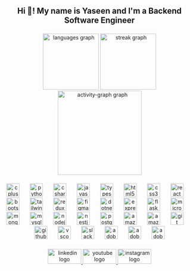 <h2 align="center">Hi 👋! My name is Yaseen and I'm a Backend Software Engineer</h2>

###

<div align="center">
  <img src="https://github-readme-stats.vercel.app/api/top-langs?username=Yaseen-Ejaz&locale=en&hide_title=false&layout=compact&card_width=320&langs_count=6&theme=dark&hide_border=true" height="150" alt="languages graph"  />
  <img src="https://streak-stats.demolab.com?user=Yaseen-Ejaz&locale=en&mode=weekly&theme=dark&hide_border=true&date_format=M%20j%5B,%20Y%5D" height="150" alt="streak graph"  />
  <img src="https://github-readme-activity-graph.vercel.app/graph?username=Yaseen-Ejaz&theme=github-dark&title_color=FFFFFF&line=FFFFFF&area=true&hide_border=true&hide_title=false&point=000000&area_color=FFFFFF&color=FFFFFF&custom_title=Contribution%20Graph" height="225" alt="activity-graph graph"  />
</div>

###

<div align="center">
  <img src="https://cdn.jsdelivr.net/gh/devicons/devicon/icons/cplusplus/cplusplus-original.svg" height="35" alt="cplusplus logo"  />
  <img width="20" />
  <img src="https://cdn.jsdelivr.net/gh/devicons/devicon/icons/python/python-original.svg" height="35" alt="python logo"  />
  <img width="20" />
  <img src="https://cdn.jsdelivr.net/gh/devicons/devicon/icons/csharp/csharp-original.svg" height="35" alt="csharp logo"  />
  <img width="20" />
  <img src="https://cdn.jsdelivr.net/gh/devicons/devicon/icons/javascript/javascript-original.svg" height="35" alt="javascript logo"  />
  <img width="20" />
  <img src="https://cdn.jsdelivr.net/gh/devicons/devicon/icons/typescript/typescript-original.svg" height="35" alt="typescript logo"  />
  <img width="20" />
  <img src="https://cdn.jsdelivr.net/gh/devicons/devicon/icons/html5/html5-original.svg" height="35" alt="html5 logo"  />
  <img width="20" />
  <img src="https://cdn.jsdelivr.net/gh/devicons/devicon/icons/css3/css3-original.svg" height="35" alt="css3 logo"  />
  <img width="20" />
  <img src="https://cdn.jsdelivr.net/gh/devicons/devicon/icons/react/react-original.svg" height="35" alt="react logo"  />
  <img width="20" />
  <img src="https://cdn.jsdelivr.net/gh/devicons/devicon/icons/bootstrap/bootstrap-original.svg" height="35" alt="bootstrap logo"  />
  <img width="20" />
  <img src="https://cdn.jsdelivr.net/gh/devicons/devicon/icons/tailwindcss/tailwindcss-original-wordmark.svg" height="35" alt="tailwindcss logo"  />
  <img width="20" />
  <img src="https://cdn.jsdelivr.net/gh/devicons/devicon/icons/redux/redux-original.svg" height="35" alt="redux logo"  />
  <img width="20" />
  <img src="https://cdn.jsdelivr.net/gh/devicons/devicon/icons/figma/figma-original.svg" height="35" alt="figma logo"  />
  <img width="20" />
  <img src="https://cdn.jsdelivr.net/gh/devicons/devicon/icons/dotnetcore/dotnetcore-original.svg" height="35" alt="dotnetcore logo"  />
  <img width="20" />
  <img src="https://cdn.jsdelivr.net/gh/devicons/devicon/icons/express/express-original.svg" height="35" alt="express logo"  />
  <img width="20" />
  <img src="https://cdn.jsdelivr.net/gh/devicons/devicon/icons/flask/flask-original.svg" height="35" alt="flask logo"  />
  <img width="20" />
  <img src="https://cdn.jsdelivr.net/gh/devicons/devicon/icons/microsoftsqlserver/microsoftsqlserver-plain.svg" height="35" alt="microsoftsqlserver logo"  />
  <img width="20" />
  <img src="https://cdn.jsdelivr.net/gh/devicons/devicon/icons/mongodb/mongodb-original.svg" height="35" alt="mongodb logo"  />
  <img width="20" />
  <img src="https://cdn.jsdelivr.net/gh/devicons/devicon/icons/mysql/mysql-original.svg" height="35" alt="mysql logo"  />
  <img width="20" />
  <img src="https://cdn.jsdelivr.net/gh/devicons/devicon/icons/nodejs/nodejs-original.svg" height="35" alt="nodejs logo"  />
  <img width="20" />
  <img src="https://cdn.jsdelivr.net/gh/devicons/devicon/icons/nestjs/nestjs-original.svg" height="35" alt="nestjs logo"  />
  <img width="20" />
  <img src="https://cdn.jsdelivr.net/gh/devicons/devicon/icons/postgresql/postgresql-original.svg" height="35" alt="postgresql logo"  />
  <img width="20" />
  <img src="https://cdn.jsdelivr.net/gh/devicons/devicon/icons/amazonwebservices/amazonwebservices-line-wordmark.svg" height="35" alt="amazonwebservices logo"  />
  <img width="20" />
  <img src="https://skillicons.dev/icons?i=dynamodb" height="35" alt="amazondynamodb logo"  />
  <img width="20" />
  <img src="https://cdn.jsdelivr.net/gh/devicons/devicon/icons/git/git-original.svg" height="35" alt="git logo"  />
  <img width="20" />
  <img src="https://cdn.jsdelivr.net/gh/devicons/devicon/icons/github/github-original.svg" height="35" alt="github logo"  />
  <img width="20" />
  <img src="https://cdn.jsdelivr.net/gh/devicons/devicon/icons/vscode/vscode-original.svg" height="35" alt="vscode logo"  />
  <img width="20" />
  <img src="https://cdn.jsdelivr.net/gh/devicons/devicon/icons/slack/slack-original.svg" height="35" alt="slack logo"  />
  <img width="20" />
  <img src="https://skillicons.dev/icons?i=ps" height="35" alt="adobephotoshop logo"  />
  <img width="20" />
  <img src="https://skillicons.dev/icons?i=pr" height="35" alt="adobepremierepro logo"  />
  <img width="20" />
  <img src="https://skillicons.dev/icons?i=ae" height="35" alt="adobeaftereffects logo"  />
</div>

###

<div align="center">
</div>

###

<div align="center">
  <a href="https://www.linkedin.com/in/yaseen-ejaz-ahmed/" target="_blank">
    <img src="https://raw.githubusercontent.com/maurodesouza/profile-readme-generator/master/src/assets/icons/social/linkedin/default.svg" width="90" height="40" alt="linkedin logo"  />
  </a>
  <a href="https://www.youtube.com/@yaseenejaz3116" target="_blank">
    <img src="https://raw.githubusercontent.com/maurodesouza/profile-readme-generator/master/src/assets/icons/social/youtube/default.svg" width="90" height="40" alt="youtube logo"  />
  </a>
  <a href="https://www.instagram.com/yaseen._.ejaz/" target="_blank">
    <img src="https://raw.githubusercontent.com/maurodesouza/profile-readme-generator/master/src/assets/icons/social/instagram/default.svg" width="90" height="40" alt="instagram logo"  />
  </a>
</div>

###
